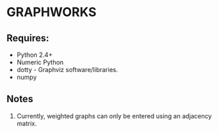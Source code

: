 # GRAPHWORKS

## Requires:
* Python 2.4+
* Numeric Python
* dotty - Graphviz software/libraries.
* numpy

## Notes

1. Currently, weighted graphs can only be entered using an adjacency matrix.
